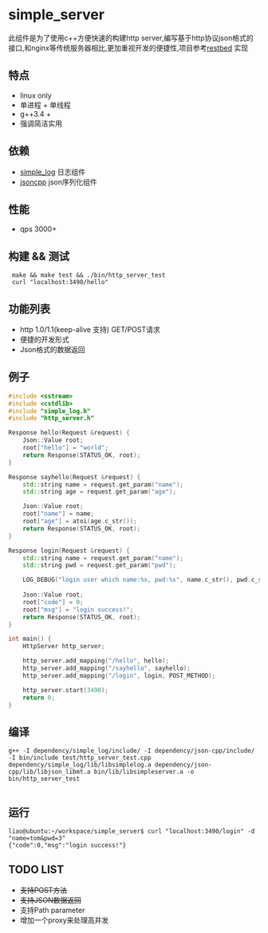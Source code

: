 simple_server
=============
此组件是为了使用c++方便快速的构建http server,编写基于http协议json格式的接口,和nginx等传统服务器相比,更加重视开发的便捷性,项目参考[restbed](https://bitbucket.org/Corvusoft/restbed/overview) 实现
## 特点
* linux only
* 单进程 + 单线程 
* g++3.4 +
* 强调简洁实用

## 依赖
 * [simple_log](https://github.com/hongliuliao/simple_log) 日志组件
 * [jsoncpp](https://github.com/open-source-parsers/jsoncpp) json序列化组件

## 性能
 * qps 3000+ 

## 构建 && 测试
```
 make && make test && ./bin/http_server_test 
 curl "localhost:3490/hello"
```

## 功能列表
  * http 1.0/1.1(keep-alive 支持) GET/POST请求
  * 便捷的开发形式
  * Json格式的数据返回

## 例子
```c++
#include <sstream>
#include <cstdlib>
#include "simple_log.h"
#include "http_server.h"

Response hello(Request &request) {
	Json::Value root;
	root["hello"] = "world";
	return Response(STATUS_OK, root);
}

Response sayhello(Request &request) {
	std::string name = request.get_param("name");
	std::string age = request.get_param("age");

	Json::Value root;
	root["name"] = name;
	root["age"] = atoi(age.c_str());
	return Response(STATUS_OK, root);
}

Response login(Request &request) {
	std::string name = request.get_param("name");
	std::string pwd = request.get_param("pwd");

	LOG_DEBUG("login user which name:%s, pwd:%s", name.c_str(), pwd.c_str());
	
	Json::Value root;
	root["code"] = 0;
	root["msg"] = "login success!";
	return Response(STATUS_OK, root);
}

int main() {
	HttpServer http_server;

	http_server.add_mapping("/hello", hello);
	http_server.add_mapping("/sayhello", sayhello);
	http_server.add_mapping("/login", login, POST_METHOD);

	http_server.start(3490);
	return 0;
}


```

## 编译
```
g++ -I dependency/simple_log/include/ -I dependency/json-cpp/include/ -I bin/include test/http_server_test.cpp dependency/simple_log/lib/libsimplelog.a dependency/json-cpp/lib/libjson_libmt.a bin/lib/libsimpleserver.a -o bin/http_server_test
	
```

## 运行
```
liao@ubuntu:~/workspace/simple_server$ curl "localhost:3490/login" -d "name=tom&pwd=3"
{"code":0,"msg":"login success!"}

```

## TODO LIST
  * ~~支持POST方法~~
  * ~~支持JSON数据返回~~
  * 支持Path parameter
  * 增加一个proxy来处理高并发

